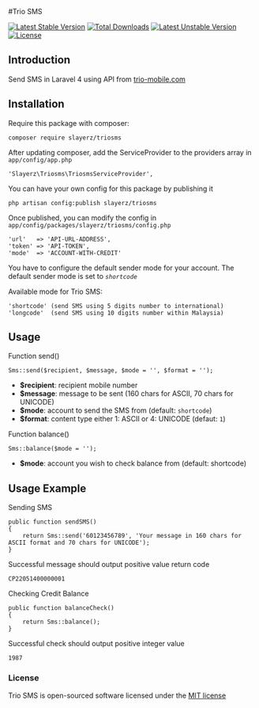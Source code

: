 #Trio SMS

[![Latest Stable Version](https://poser.pugx.org/slayerz/triosms/v/stable.svg)](https://packagist.org/packages/slayerz/triosms)
[![Total Downloads](https://poser.pugx.org/slayerz/triosms/downloads.svg)](https://packagist.org/packages/slayerz/triosms)
[![Latest Unstable Version](https://poser.pugx.org/slayerz/triosms/v/unstable.svg)](https://packagist.org/packages/slayerz/triosms)
[![License](https://poser.pugx.org/slayerz/triosms/license.svg)](https://packagist.org/packages/slayerz/triosms)

## Introduction

Send SMS in Laravel 4 using API from [trio-mobile.com](http://www.trio-mobile.com)

## Installation

Require this package with composer:

	composer require slayerz/triosms

After updating composer, add the ServiceProvider to the providers array in `app/config/app.php`

	'Slayerz\Triosms\TriosmsServiceProvider',

You can have your own config for this package by publishing it

	php artisan config:publish slayerz/triosms

Once published, you can modify the config in `app/config/packages/slayerz/triosms/config.php`

	'url'	=> 'API-URL-ADDRESS',
	'token' => 'API-TOKEN',
	'mode'	=> 'ACCOUNT-WITH-CREDIT'

You have to configure the default sender mode for your account.
The default sender mode is set to _`shortcode`_

Available mode for Trio SMS:

	'shortcode' (send SMS using 5 digits number to international)
	'longcode'  (send SMS using 10 digits number within Malaysia)

## Usage

Function send()

	Sms::send($recipient, $message, $mode = '', $format = '');

- **$recipient**: recipient mobile number
- **$message**: message to be sent (160 chars for ASCII, 70 chars for UNICODE)
- **$mode**: account to send the SMS from (default: `shortcode`)
- **$format**: content type either 1: ASCII or 4: UNICODE (defaut: `1`)

Function balance()

	Sms::balance($mode = '');

- **$mode**: account you wish to check balance from (default: shortcode)

## Usage Example

Sending SMS

	public function sendSMS()
	{
		return Sms::send('60123456789', 'Your message in 160 chars for ASCII format and 70 chars for UNICODE');
	}

Successful message should output positive value return code

	CP22051400000001

Checking Credit Balance

	public function balanceCheck()
	{
		return Sms::balance();
	}

Successful check should output positive integer value

	1987

### License

Trio SMS is open-sourced software licensed under the [MIT license](http://opensource.org/licenses/MIT)